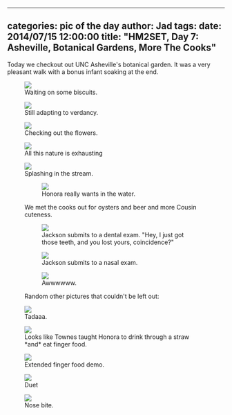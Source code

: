
---
categories: pic of the day
author: Jad
tags: 
date: 2014/07/15 12:00:00
title: "HM2SET, Day 7: Asheville, Botanical Gardens, More The Cooks"
---
<p>
Today we checkout out UNC Asheville's botanical garden.  It was a very pleasant walk with a bonus infant soaking at the end.
</p>
<figure>
<img src="/img/2014/07/15/img_20140715_080352700_medium.jpg" />
<figcaption>Waiting on some biscuits.</figcaption>
</figure>

<figure>
<img src="/img/2014/07/15/img_20140715_125402805_medium.jpg" />
<figcaption>Still adapting to verdancy.</figcaption>
</figure>


<figure>
<img src="/img/2014/07/15/img_20140715_130100503_medium.jpg" />
<figcaption>Checking out the flowers.</figcaption>
</figure>


<figure>
<img src="/img/2014/07/15/img_20140715_130248379_medium.jpg" />
<figcaption>All this nature is exhausting </figcaption>
</figure>


<figure>
<img src="/img/2014/07/15/img_20140715_130710179_medium.jpg" />
<figcaption>Splashing in the stream.</figcaption>


<figure>
<img src="/img/2014/07/15/img_20140715_130740997_medium.jpg" />
<figcaption>Honora really wants in the water.</figcaption>
</figure>
<p>
We met the cooks out for oysters and beer and more Cousin cuteness.
</p>

<figure>
<img src="/img/2014/07/15/img_20140715_201232159_medium.jpg" />
<figcaption>Jackson submits to a dental exam.  "Hey, I just got those teeth, and you lost yours, coincidence?"</figcaption>
</figure>

<figure>
<img src="/img/2014/07/15/img_20140715_200951906_medium.jpg" />
<figcaption>Jackson submits to a nasal exam.</figcaption>
</figure>

<figure>
<img src="/img/2014/07/15/img_20140715_201201334_medium.jpg" />
<figcaption>Awwwwww.</figcaption>
</figure>
<p>
Random other pictures that couldn't be left out:
</p>
</figure>
<figure>
<img src="/img/2014/07/15/img_20140715_135212939_medium.jpg" />
<figcaption>Tadaaa.</figcaption>
</figure>

<figure>
<img src="/img/2014/07/15/img_20140715_141528881_medium.jpg" />
<figcaption>Looks like Townes taught Honora to drink through a straw *and* eat finger food.</figcaption>
</figure>

<figure>
<img src="/img/2014/07/15/img_20140715_204223801_medium.jpg" />
<figcaption>Extended finger food demo.</figcaption>
</figure>

<figure>
<img src="/img/2014/07/15/img_20140715_141631002_medium.jpg" />
<figcaption>Duet</figcaption>
</figure>

<figure>
<img src="/img/2014/07/15/img_20140715_141602545_medium.jpg" />
<figcaption>Nose bite.</figcaption>
</figure>
